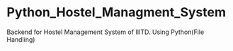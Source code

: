 # Python_Hostel_Managment_System
Backend for Hostel Management System of IIITD. Using Python(File Handling)
